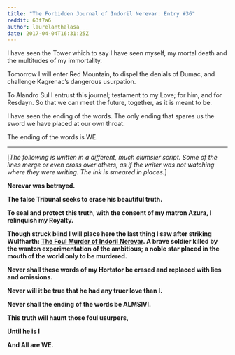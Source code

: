 ```yaml
---
title: "The Forbidden Journal of Indoril Nerevar: Entry #36"
reddit: 63f7a6
author: laurelanthalasa
date: 2017-04-04T16:31:25Z
---
```


I have seen the Tower which to say I have seen myself, my mortal death and the multitudes of my  immortality.

Tomorrow I will enter Red Mountain, to dispel the denials of Dumac, and challenge Kagrenac’s dangerous usurpation.

To Alandro Sul I entrust this journal; testament to my Love; for him, and for Resdayn.  So that we can meet the future, together, as it is meant to be.

I have seen the ending of the words.  The only ending that spares us the sword we have placed at our own throat.

The ending of the words is WE.

*****
[*The following is written in a different, much clumsier script.  Some of the lines merge or even cross over others, as if the writer was not watching where they were writing.  The ink is smeared in places.*]

**Nerevar was betrayed.**

**The false Tribunal seeks to erase his beautiful truth.**

**To seal and protect this truth, with the consent of my matron Azura, I relinquish my Royalty.**

**Though struck blind I will place here the last thing I saw after striking Wulfharth: [The Foul Murder of Indoril Nerevar](https://www.imperial-library.info/sites/default/files/foulmurder.jpg).  A brave soldier killed by the wanton experimentation of the ambitious; a noble star placed in the mouth of the world only to be murdered.**

**Never shall these words of my Hortator be erased and replaced with lies and omissions.**

**Never will it be true that he had any truer love than I.**

**Never shall the ending of the words be ALMSIVI.**

**This truth will haunt those foul usurpers,**

**Until he is I**

**And All are WE.**
